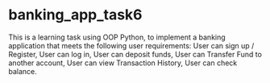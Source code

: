 # banking_app_task6 
This is a learning task using OOP Python, to implement a banking application that meets the following user requirements:
User can sign up / Register,
User can log in,
User can deposit funds,
User can Transfer Fund to another account,
User can view Transaction History,
User can check balance.
